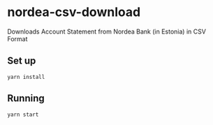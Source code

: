 # nordea-csv-download
Downloads Account Statement from Nordea Bank (in Estonia) in CSV Format

## Set up
```
yarn install
```

## Running
```
yarn start
```

